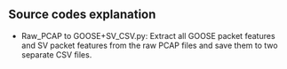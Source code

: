 ## Source codes explanation 
* Raw_PCAP to GOOSE+SV_CSV.py: Extract all GOOSE packet features and SV packet features from the raw PCAP files and save them to two separate CSV files.

